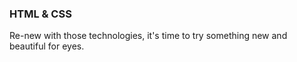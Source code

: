 ### HTML & CSS

Re-new with those technologies, it's time to try something new and beautiful for eyes.